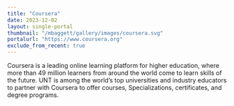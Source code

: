 ```yaml
---
title: "Coursera"
date: 2023-12-02
layout: single-portal
thumbnail: "/mbaggett/gallery/images/coursera.svg"
portalurl: "https://www.coursera.org"
exclude_from_recent: true
---
```

Coursera is a leading online learning platform for higher education, where more than 49 million learners from around the world come to learn skills of the future. UNT is among the world’s top universities and industry educators to partner with Coursera to offer courses, Specializations, certificates, and degree programs.